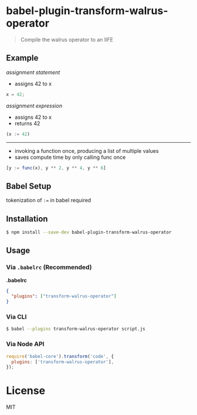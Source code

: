 # babel-plugin-transform-walrus-operator

> Compile the walrus operator to an IIFE

## Example

<i>assignment statement</i>

- assigns 42 to x

```js
x = 42;
```

<i>assignment expression</i>

- assigns 42 to x
- returns 42

```js
(x := 42)
```

<hr>

- invoking a function once, producing a list of multiple values
- saves compute time by only calling func once

```js
[y := func(x), y ** 2, y ** 4, y ** 6]
```

## Babel Setup

tokenization of `:=` in babel required

## Installation

```sh
$ npm install --save-dev babel-plugin-transform-walrus-operator
```

## Usage

### Via `.babelrc` (Recommended)

**.babelrc**

```json
{
  "plugins": ["transform-walrus-operator"]
}
```

### Via CLI

```sh
$ babel --plugins transform-walrus-operator script.js
```

### Via Node API

```javascript
require('babel-core').transform('code', {
  plugins: ['transform-walrus-operator'],
});
```

# License

MIT
